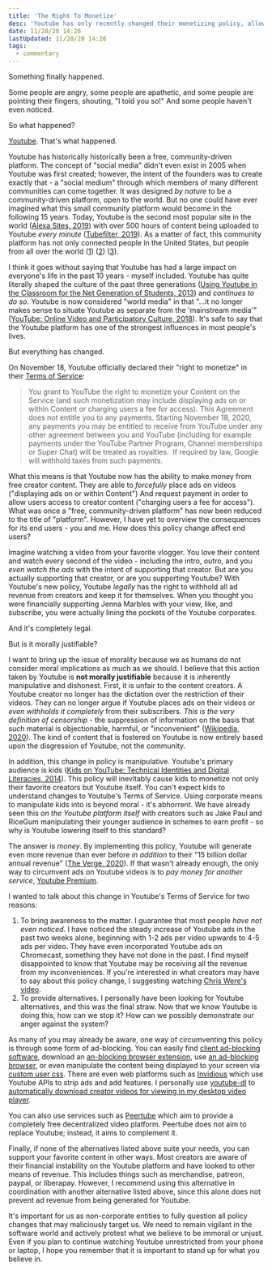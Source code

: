 ```yaml
---
title: 'The Right To Monetize'
desc: 'Youtube has only recently changed their monetizing policy, allowing them to receive revenue from originally "free" content. In this article, I examine whether it is morally justifiable in the present age for Youtube to follow a strictly for-profit business model.'
date: 11/20/20 14:26
lastUpdated: 11/20/20 14:26
tags:
  - commentary
---
```


Something finally happened.

Some people are angry, some people are apathetic, and some people are pointing their fingers, shouting, "I told you so!"
And some people haven't even noticed.

So what happened?

[Youtube](https://youtube.com). That's what happened.

Youtube has historically historically been a free, community-driven platform. The concept of "social media" didn't even exist in 2005 when Youtube was first created; however, the intent of the founders was to create exactly that - a "social medium" through which members of many different communities can come together. It was designed _by nature_ to be a community-driven platform, open to the world. But no one could have ever imagined what this small community platform would become in the following 15 years. Today, Youtube is the second most popular site in the world ([Alexa Sites, 2019](https://www.alexa.com/topsites)) with over 500 hours of content being uploaded to Youtube _every minute_ ([Tubefilter, 2019](https://www.tubefilter.com/2019/05/07/number-hours-video-uploaded-to-youtube-per-minute)). As a matter of fact, this community platform has not only connected people in the United States, but people from all over the world ([1](https://youtu.be/ZMaW6TamNAc)) ([2](https://youtu.be/-5q5mZbe3V8)) ([3](https://youtu.be/W02Zfo3NuoI)).

I think it goes without saying that Youtube has had a large impact on everyone's life in the past 10 years - myself included. Youtube has quite literally shaped the culture of the past three generations ([Using Youtube in the Classroom for the Net Generation of Students, 2013](iisit.org/Vol10/IISITv10p473-488Roodt0046.pdf)) and _continues to do so_. Youtube is now considered "world media" in that "...it no longer makes sense to situate Youtube as separate from the 'mainstream media'" ([YouTube: Online Video and Participatory Culture, 2018](https://books.google.com/books?hl=en&lr=&id=mg1rDwAAQBAJ&oi=fnd&pg=PT5&dq=info:PE8GHusog1wJ:scholar.google.com/&ots=RCnLTyl6pP&sig=0X1PoI6aSeyqWMiHeVgGWV2p2pU#v=onepage&q&f=false)). It's safe to say that the Youtube platform has one of the strongest influences in most people's lives.

But everything has changed.

On November 18, Youtube officially declared their "right to monetize" in their [Terms of Service](https://www.youtube.com/t/terms):

> You grant to YouTube the right to monetize your Content on the Service (and such monetization may include displaying ads on or within Content or charging users a fee for access). This Agreement does not entitle you to any payments. Starting November 18, 2020, any payments you may be entitled to receive from YouTube under any other agreement between you and YouTube (including for example payments under the YouTube Partner Program, Channel memberships or Super Chat) will be treated as royalties.  If required by law, Google will withhold taxes from such payments.

What this means is that Youtube now has the ability to make money from free creator content. They are able to _forcefully_ place ads on videos ("displaying ads on or within Content") And request payment in order to allow users access to creator content ("charging users a fee for access"). What was once a "free, community-driven platform" has now been reduced to the title of "platform". However, I have yet to overview the consequences for its end users - you and me. How does this policy change affect end users?

Imagine watching a video from your favorite vlogger. You love their content and watch every second of the video - including the intro, outro, and you _even watch the ads_ with the intent of supporting that creator. But are you actually supporting that creator, or are you supporting Youtube? With Youtube's new policy, Youtube _legally_ has the right to withhold all ad revenue from creators and keep it for themselves. When you thought you were financially supporting Jenna Marbles with your view, like, and subscribe, you were actually lining the pockets of the Youtube corporates.

And it's completely legal.

But is it morally justifiable?

I want to bring up the issue of morality because we as humans do not consider moral implications as much as we should. I believe that this action taken by Youtube is **not morally justifiable** because it is inherently manipulative and dishonest. First, it is unfair to the content creators. A Youtube creator no longer has the dictation over the restriction of their videos. They can no longer argue if Youtube places ads on their videos or _even withholds it completely_ from their subscribers. _This is the very definition of censorship_ - the suppression of information on the basis that such material is objectionable, harmful, or "inconvenient" ([Wikipedia, 2020](https://en.wikipedia.org/wiki/Censorship)). The kind of content that is fostered on Youtube is now entirely based upon the disgression of Youtube, not the community.

In addition, this change in policy is manipulative. Youtube's primary audience is kids ([Kids on YouTube: Technical Identities and Digital Literacies, 2014](https://books.google.com/books?hl=en&lr=&id=HMAhAwAAQBAJ&oi=fnd&pg=PA5&dq=youtube+kids&ots=LSWYDoDpe4&sig=VHOcCklkKv1VQZlimvIsQn3QNpw#v=onepage&q=youtube%20kids&f=false)). This policy will inevitably cause kids to monetize not only their favorite creators but Youtube itself. You can't expect kids to understand changes to Youtube's Terms of Service. Using corporate means to manipulate kids into is beyond moral - it's abhorrent. We have already seen this _on the Youtube platform itself_ with creators such as Jake Paul and RiceGum manipulating their younger audience in schemes to earn profit - so why is Youtube lowering itself to this standard?

The answer is _money_. By implementing this policy, Youtube will generate even more revenue than ever before _in addition_ to their "15 billion dollar annual revenue" ([The Verge, 2020](https://www.theverge.com/2020/2/3/21121207/youtube-google-alphabet-earnings-revenue-first-time-reveal-q4-2019)). If that wasn't already enough, the only way to circumvent ads on Youtube videos is to _pay money for another service_, [Youtube Premium](https://www.youtube.com/premium).

I wanted to talk about this change in Youtube's Terms of Service for two reasons:

1. To bring awareness to the matter. I guarantee that most people _have not even noticed_. I have noticed the steady increase of Youtube ads in the past two weeks alone, beginning with 1-2 ads per video upwards to 4-5 ads per video. They have even incorporated Youtube ads on Chromecast, something they have not done in the past. I find myself disappointed to know that Youtube may be receiving all the revenue from my inconveniences. If you're interested in what creators may have to say about this policy change, I suggesting watching [Chris Were's video](https://youtu.be/3UTHFwH8jmo).
2. To provide alternatives. I personally have been looking for Youtube alternatives, and this was the final straw. Now that we know Youtube is doing this, how can we stop it? How can we possibly demonstrate our anger against the system?

As many of you may already be aware, one way of circumventing this policy is through some form of ad-blocking. You can easily find [client ad-blocking software](https://adblockultimate.net/), download an [an-blocking browser extension](https://adblockultimate.net/), use [an ad-blocking browser](https://brave.com/), or even manipulate the content being displayed to your screen via [custom user css](https://www.howtogeek.com/334716/how-to-customize-firefoxs-user-interface-with-userchrome.css/). There are even web platforms such as [Invidious](https://invidious.site/) which use Youtube APIs to strip ads and add features. I personally use [youtube-dl](https://youtube-dl.org/) to [automatically download creator videos for viewing in my desktop video player](https://www.funkyspacemonkey.com/mpv-youtube-dl).

You can also use services such as [Peertube](https://peer.tube/) which aim to provide a completely free decentralized video platform. Peertube does not aim to replace Youtube; instead, it aims to complement it.

Finally, if none of the alternatives listed above suite your needs, you can support your favorite content in other ways. Most creators are aware of their financial instability on the Youtube platform and have looked to other means of revenue. This includes things such as merchandise, patreon, paypal, or liberapay. However, I recommend using this alternative in coordination with another alternative listed above, since this alone does not prevent ad revenue from being generated for Youtube.

It's important for us as non-corporate entities to fully question all policy changes that may maliciously target us. We need to remain vigilant in the software world and actively protest what we believe to be immoral or unjust. Even if you plan to continue watching Youtube unrestricted from your phone or laptop, I hope you remember that it is important to stand up for what you believe in.
